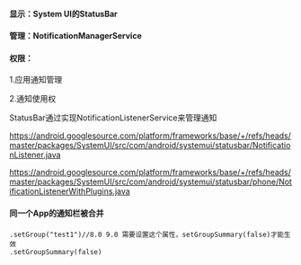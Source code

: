 #### 显示：System UI的StatusBar

#### 管理：NotificationManagerService

#### 权限：

1.应用通知管理

2.通知使用权

StatusBar通过实现NotificationListenerService来管理通知

https://android.googlesource.com/platform/frameworks/base/+/refs/heads/master/packages/SystemUI/src/com/android/systemui/statusbar/NotificationListener.java

https://android.googlesource.com/platform/frameworks/base/+/refs/heads/master/packages/SystemUI/src/com/android/systemui/statusbar/phone/NotificationListenerWithPlugins.java

#### 同一个App的通知栏被合并

```
.setGroup("test1")//8.0 9.0 需要设置这个属性，setGroupSummary(false)才能生效
.setGroupSummary(false)
```